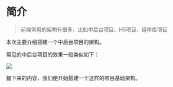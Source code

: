 # 简介

> 前端常用的架构有很多，比如中后台项目、H5项目、组件库项目

本次主要介绍搭建一个中后台项目的架构。

常见的中后台项目的效果一般类似如下：

![](https://cdn.thisjs.com/blog_images/20201223164244.png)

接下来的内容，我们便开始搭建一个这样的项目基础架构。